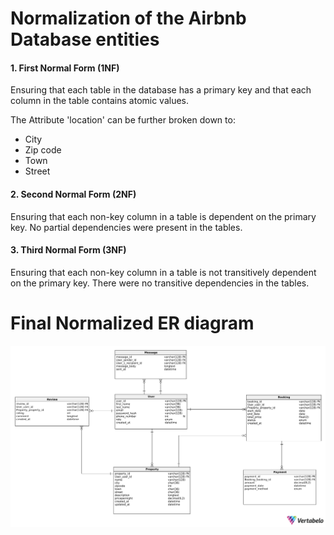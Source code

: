 # Normalization of the Airbnb Database entities

#### 1. First Normal Form (1NF)

Ensuring that each table in the database has a primary key and that each column in the table contains atomic values. 

The Attribute 'location' can be further broken down to:
- City
- Zip code
- Town
- Street

#### 2. Second Normal Form (2NF)

Ensuring that each non-key column in a table is dependent on the primary key.
No partial dependencies were present in the tables.

#### 3. Third Normal Form (3NF)

Ensuring that each non-key column in a table is not transitively dependent on the primary key.
There were no transitive dependencies in the tables.

# Final Normalized ER diagram

![Image Alt](https://github.com/chaloh-debug/alx-airbnb-database/blob/main/Normalized_AirBnB_ER_Diagram.png)
